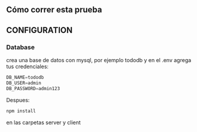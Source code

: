 ## Cómo correr esta prueba

CONFIGURATION
-------------

### Database

crea una base de datos con mysql, por ejemplo tododb y en el .env agrega tus credenciales:

```javascript
DB_NAME=tododb
DB_USER=admin
DB_PASSWORD=admin123
```

Despues:

```javascript
npm install
```
en las carpetas server y client
